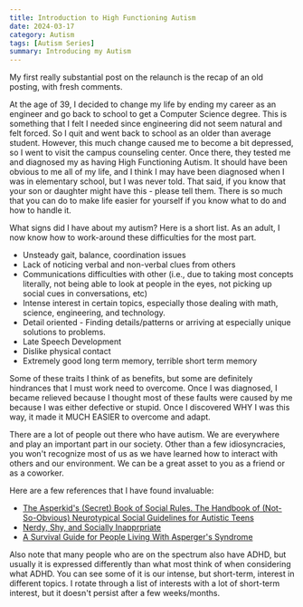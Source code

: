 ```yaml
---
title: Introduction to High Functioning Autism
date: 2024-03-17
category: Autism
tags: [Autism Series]
summary: Introducing my Autism
---
```


My first really substantial post on the relaunch is the recap of an old posting, with fresh comments.

At the age of 39, I decided to change my life by ending my career as an engineer and go back to school to get a Computer Science degree.  This is something that I felt I needed since engineering did not seem natural and felt forced.  So I quit and went back to school as an older than average student.  However, this much change caused me to become a bit depressed, so I went to visit the campus counseling center.  Once there, they tested me and diagnosed my as having High Functioning Autism.  It should have been obvious to me all of my life, and I think I may have been diagnosed when I was in elementary school, but I was never told.  That said, if you know that your son or daughter might have this - please tell them.  There is so much that you can do to make life easier for yourself if you know what to do and how to handle it.

What signs did I have about my autism?  Here is a short list.  As an adult, I now know how to work-around these difficulties for the most part.

  - Unsteady gait, balance, coordination issues
  - Lack of noticing verbal and non-verbal clues from others
  - Communications difficulties with other (i.e., due to taking most concepts literally, not being able to look at people in the eyes, not picking up social cues in conversations, etc)
  - Intense interest in certain topics, especially those dealing with math, science, engineering, and technology.
  - Detail oriented - Finding details/patterns or arriving at especially unique solutions to problems.
  - Late Speech Development
  - Dislike physical contact
  - Extremely good long term memory, terrible short term memory

Some of these traits I think of as benefits, but some are definitely hindrances that I must work need to overcome.  Once I was diagnosed, I became relieved because I thought most of these faults were caused by me because I was either defective or stupid.  Once I discovered WHY I was this way, it made it MUCH EASIER to overcome and adapt.

There are a lot of people out there who have autism.  We are everywhere and play an important part in our society.  Other than a few idiosyncracies, you won't recognize most of us as we have learned how to interact with others and our environment.  We can be a great asset to you as a friend or as a coworker.

Here are a few references that I have found invaluable:

  - [The Asperkid's (Secret) Book of Social Rules.  The Handbook of (Not-So-Obvious) Neurotypical Social Guidelines for Autistic Teens](https://www.amazon.com/s?k=asperkids+secret+book+of+social+rules&crid=2M49ZGSYWQVA8&sprefix=asperkids%2Caps%2C158&ref=nb_sb_ss_ts-doa-p_1_9)
  - [Nerdy, Shy, and Socially Inapprpriate](https://www.amazon.com/Nerdy-Shy-Socially-Inappropriate-Asperger-ebook/dp/B00MU2EH3C)
  - [A Survival Guide for People Living With Asperger's Syndrome](https://autism-help.org/aspergers-guide-intro.htm)

Also note that many people who are on the spectrum also have ADHD, but usually it is expressed differently than what most think of when considering what ADHD.  You can see some of it is our intense, but short-term, interest in different topics.  I rotate through a list of interests with a lot of short-term interest, but it doesn't persist after a few weeks/months.
